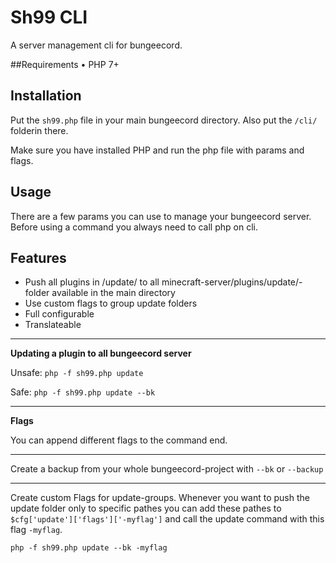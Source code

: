 # Sh99 CLI
A server management cli for bungeecord.

##Requirements
• PHP 7+

## Installation

Put the `sh99.php` file in your main bungeecord directory. 
Also put the `/cli/` folderin there.

Make sure you have installed PHP and run the php file with params and flags.

## Usage
There are a few params you can use to manage your bungeecord server.
Before using a command you always need to call php on cli.

## Features

- Push all plugins in /update/ to all minecraft-server/plugins/update/-folder available in the main directory
- Use custom flags to group update folders
- Full configurable
- Translateable

---

**Updating a plugin to all bungeecord server**

Unsafe: `php -f sh99.php update`

Safe: `php -f sh99.php update --bk`

---

**Flags**

You can append different flags to the command end.

---

Create a backup from your whole bungeecord-project with `--bk` or `--backup`

---

Create custom Flags for update-groups. Whenever you want to push the update folder only to specific pathes you can add these pathes to `$cfg['update']['flags']['-myflag']` and call the update command with this flag `-myflag`.

`php -f sh99.php update --bk -myflag`

